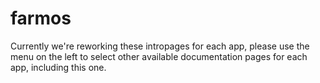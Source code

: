 # farmos

Currently we're reworking these intropages for each app, please use the menu on the left to select other available documentation pages for each app, including this one.
